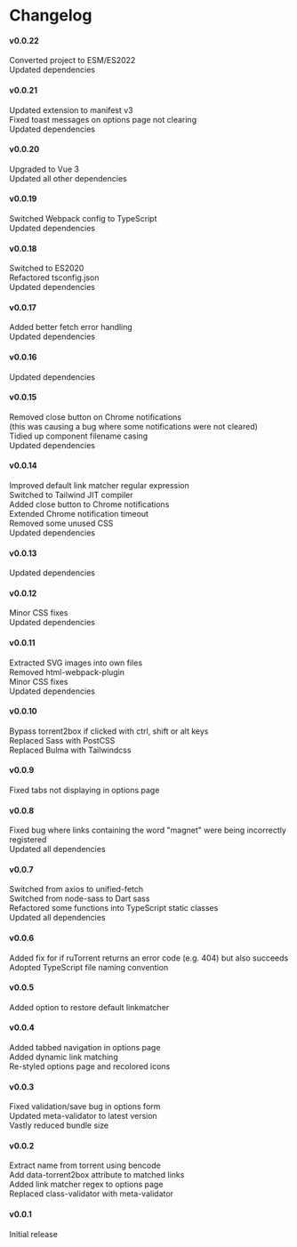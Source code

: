 # Changelog
#### v0.0.22
Converted project to ESM/ES2022<br/>
Updated dependencies<br/>
#### v0.0.21
Updated extension to manifest v3<br/>
Fixed toast messages on options page not clearing<br/>
Updated dependencies<br/>
#### v0.0.20
Upgraded to Vue 3<br/>
Updated all other dependencies<br/>
#### v0.0.19
Switched Webpack config to TypeScript<br/>
Updated dependencies<br/>
#### v0.0.18
Switched to ES2020<br/>
Refactored tsconfig.json<br/>
Updated dependencies<br/>
#### v0.0.17
Added better fetch error handling<br/>
Updated dependencies<br/>
#### v0.0.16
Updated dependencies<br/>
#### v0.0.15
Removed close button on Chrome notifications<br/>
(this was causing a bug where some notifications were not cleared)<br/>
Tidied up component filename casing<br/>
Updated dependencies<br/>
#### v0.0.14
Improved default link matcher regular expression<br/>
Switched to Tailwind JIT compiler<br/>
Added close button to Chrome notifications<br/>
Extended Chrome notification timeout<br/>
Removed some unused CSS<br/>
Updated dependencies<br/>
#### v0.0.13
Updated dependencies<br/>
#### v0.0.12
Minor CSS fixes<br/>
Updated dependencies<br/>
#### v0.0.11
Extracted SVG images into own files<br/>
Removed html-webpack-plugin<br/>
Minor CSS fixes<br/>
Updated dependencies<br/>
#### v0.0.10
Bypass torrent2box if clicked with ctrl, shift or alt keys<br/>
Replaced Sass with PostCSS<br/>
Replaced Bulma with Tailwindcss<br/>
#### v0.0.9
Fixed tabs not displaying in options page
#### v0.0.8
Fixed bug where links containing the word "magnet" were being incorrectly registered<br/>
Updated all dependencies<br/>
#### v0.0.7
Switched from axios to unified-fetch<br/>
Switched from node-sass to Dart sass<br/>
Refactored some functions into TypeScript static classes<br/>
Updated all dependencies<br/>
#### v0.0.6
Added fix for if ruTorrent returns an error code
(e.g. 404) but also succeeds<br/>
Adopted TypeScript file naming convention<br/>
#### v0.0.5
Added option to restore default linkmatcher<br/>
#### v0.0.4
Added tabbed navigation in options page<br/>
Added dynamic link matching<br/>
Re-styled options page and recolored icons<br/>
#### v0.0.3
Fixed validation/save bug in options form<br/>
Updated meta-validator to latest version<br/>
Vastly reduced bundle size<br/>
#### v0.0.2
Extract name from torrent using bencode<br/>
Add data-torrent2box attribute to matched links<br/>
Added link matcher regex to options page<br/>
Replaced class-validator with meta-validator<br/>
#### v0.0.1
Initial release<br/>
